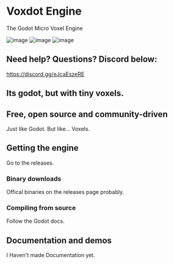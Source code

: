 # Voxdot Engine
The Godot Micro Voxel Engine

![image](https://github.com/user-attachments/assets/1897373f-bb59-4681-9693-ca247bd0c3ba)
![image](https://github.com/user-attachments/assets/c76f814e-cb8f-45c8-a697-57df1d148576)
![image](https://github.com/user-attachments/assets/bf19ee12-9d27-4520-b547-18e7be90d831)


## Need help? Questions? Discord below:
https://discord.gg/eJcaEszeRE

## Its godot, but with tiny voxels.



## Free, open source and community-driven
Just like Godot. But like... Voxels.

## Getting the engine
Go to the releases.
### Binary downloads
Offical binaries on the releases page probably.

### Compiling from source
Follow the Godot docs.


## Documentation and demos
I Haven't made Documentation yet.
